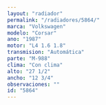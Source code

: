 ```yaml
---
layout: "radiador"
permalink: "/radiadores/5864/"
marca: "Volkswagen"
modelo: "Corsar"
ano: "1987"
motor: "L4 1.6 1.8"
transmision: "Automática"
parte: "M-988"
clima: "Con clima"
alto: "27 1/2"
ancho: "12 3/4"
observaciones: ""
id: "5864"
---
```


